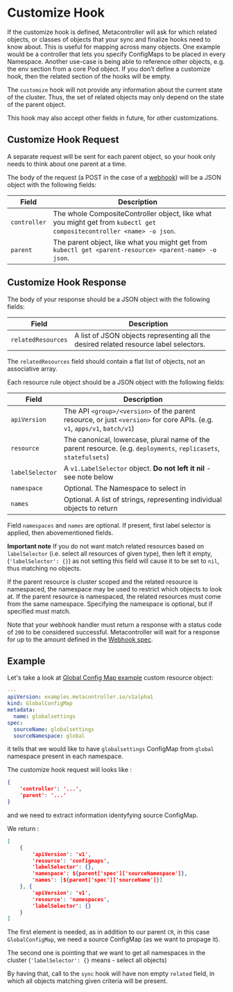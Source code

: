 # Customize Hook

If the customize hook is defined, Metacontroller will ask for which related objects, or classes of objects that your sync and finalize hooks need to know about.
This is useful for mapping across many objects. One example would be a controller that lets you specify ConfigMaps to be placed in every Namespace.
Another use-case is being able to reference other objects, e.g. the env section from a core Pod object.
If you don't define a customize hook, then the related section of the hooks will be empty.

The `customize` hook will not provide any information about the current state of
the cluster. Thus, the set of related objects may only depend on the state of
the parent object.

This hook may also accept other fields in future, for other customizations.

## Customize Hook Request

A separate request will be sent for each parent object,
so your hook only needs to think about one parent at a time.

The body of the request (a POST in the case of a [webhook](../api/hook.md#webhook))
will be a JSON object with the following fields:

| Field | Description |
| ----- | ----------- |
| `controller` | The whole CompositeController object, like what you might get from `kubectl get compositecontroller <name> -o json`. |
| `parent` | The parent object, like what you might get from `kubectl get <parent-resource> <parent-name> -o json`. |

## Customize Hook Response

The body of your response should be a JSON object with the following fields:

| Field | Description |
| ----- | ----------- |
| `relatedResources` | A list of JSON objects representing all the desired related resource label selectors. |

The `relatedResources` field should contain a flat list of objects,
not an associative array.

Each resource rule object should be a JSON object with the following fields:

| Field | Description |
| ----- | ----------- |
| `apiVersion` | The API `<group>/<version>` of the parent resource, or just `<version>` for core APIs. (e.g. `v1`, `apps/v1`, `batch/v1`) |
| `resource`   | The canonical, lowercase, plural name of the parent resource. (e.g. `deployments`, `replicasets`, `statefulsets`) |
| `labelSelector` | A `v1.LabelSelector` object. **Do not left it nil** - see note below |
| `namespace` | Optional. The Namespace to select in |
| `names` | Optional. A list of strings, representing individual objects to return |

Field `namespaces` and `names` are optional. If present, first label selector is applied, then abovementioned fields.

**Important note**
If you do not want match related resources based on `labelSelector`
(i.e. select all resources of given type), then left it empty, (`'labelSelector': {}`) as not 
setting this field will cause it to be set to `nil`, thus matching no objects.

If the parent resource is cluster scoped and the related resource is namespaced,
the namespace may be used to restrict which objects to look at. If the parent
resource is namespaced, the related resources must come from the same namespace.
Specifying the namespace is optional, but if specified must match.

Note that your webhook handler must return a response with a status code of `200`
to be considered successful. Metacontroller will wait for a response for up to the
amount defined in the [Webhook spec](../api/hook.md#webhook).

## Example

Let's take a look at [Global Config Map example](../examples.md#global-config-map) custom resource object:
```yaml
---
apiVersion: examples.metacontroller.io/v1alpha1
kind: GlobalConfigMap
metadata:
  name: globalsettings
spec:
  sourceName: globalsettings
  sourceNamespace: global
```
it tells that we would like to have `globalsettings` ConfigMap from `global` namespace
present in each namespace.

The customize hook request will looks like :
```json
{
    'controller': '...',
    'parent': '...'
}
```

and we need to extract information identyfying source ConfigMap.

We return :
```json
[
    {
        'apiVersion': 'v1',
        'resource': 'configmaps',
        'labelSelector': {},
        'namespace': ${parent['spec']['sourceNamespace']},
        'names': [${parent['spec']['sourceName']}]
    }, {
        'apiVersion': 'v1',
        'resource': 'namespaces',
        'labelSelector': {}
    }
]
```

The first element is needed, as in addition to our parent `CR`, in this case `GlobalConfigMap`, we need a source ConfigMap (as we want to propage it).

The second one is pointing that we want to get all namespaces in the cluster (`'labelSelector': {}` means - select all objects)

By having that, call to the `sync` hook will have non empty `related` field, in which all objects matching given criteria will be present.